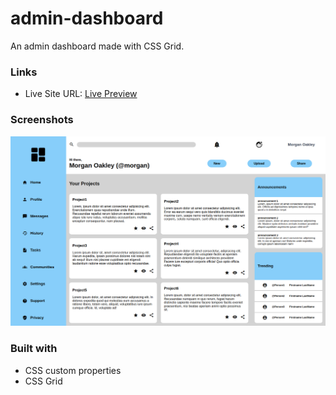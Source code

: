 # admin-dashboard
An admin dashboard made with CSS Grid. 


### Links

- Live Site URL: [Live Preview](https://effortless-hotteok-9ec7cc.netlify.app/)


### Screenshots

![](./Screenshot.png)

### Built with

- CSS custom properties
- CSS Grid



